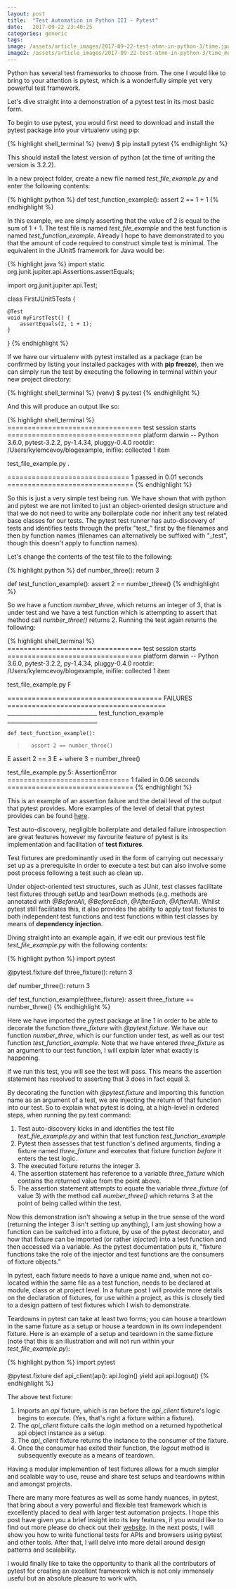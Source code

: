 ```yaml
---
layout: post
title:  "Test Automation in Python III - Pytest"
date:   2017-09-22 23:40:25
categories: generic
tags: 
image: /assets/article_images/2017-09-22-test-atmn-in-python-3/time.jpg
image2: /assets/article_images/2017-09-22-test-atmn-in-python-3/time_mobile.jpg
---
```


Python has several test frameworks to choose from. The one I would like to bring to your attention is pytest, which is a wonderfully simple yet very powerful test framework.

Let's dive straight into a demonstration of a pytest test in its most basic form.

To begin to use pytest, you would first need to download and install the pytest package into your virtualenv using pip:

{% highlight shell_terminal %}
(venv) $ pip install pytest
{% endhighlight %}

This should install the latest version of python (at the time of writing the version is 3.2.2).

In a new project folder, create a new file named *test_file_example.py* and enter the following contents:

{% highlight python %}
def test_function_example():
    assert 2 == 1 + 1
{% endhighlight %}

In this example, we are simply asserting that the value of 2 is equal to the sum of 1 + 1. The test file is named *test_file_example* and the test function is named *test_function_example*. Already I hope to have demonstrated to you that the amount of code required to construct simple test is minimal. The equivalent in the JUnit5 framework for Java would be:

{% highlight java %}
import static org.junit.jupiter.api.Assertions.assertEquals;

import org.junit.jupiter.api.Test;

class FirstJUnit5Tests {

    @Test
    void myFirstTest() {
        assertEquals(2, 1 + 1);
    }

}
{% endhighlight %}

If we have our virtualenv with pytest installed as a package (can be confirmed by listing your installed packages with with **pip freeze**), then we can simply run the test by executing the following in terminal within your new project directory:

{% highlight shell_terminal %}
(venv) $ py.test
{% endhighlight %}

And this will produce an output like so:

{% highlight shell_terminal %}
================================= test session starts =================================
platform darwin -- Python 3.6.0, pytest-3.2.2, py-1.4.34, pluggy-0.4.0
rootdir: /Users/kylemcevoy/blogexample, inifile:
collected 1 item

test_file_example.py .

============================== 1 passed in 0.01 seconds ===============================
{% endhighlight %}

So this is just a very simple test being run. We have shown that with python and pytest we are not limited to just an object-oriented design structure and that we do not need to write any boilerplate code nor inherit any test related base classes for our tests. The pytest test runner has auto-discovery of tests and identifies tests through the prefix "test_" first by the filenames and then by function names (filenames can alternatively be suffixed with "_test", though this doesn't apply to function names).

Let's change the contents of the test file to the following:

{% highlight python %}
def number_three():
    return 3

def test_function_example():
    assert 2 == number_three()
{% endhighlight %}

So we have a function *number_three*, which returns an integer of 3, that is under test and we have a test function which is attempting to assert that method call *number_three()* returns 2. Running the test again returns the following:

{% highlight shell_terminal %}
================================= test session starts =================================
platform darwin -- Python 3.6.0, pytest-3.2.2, py-1.4.34, pluggy-0.4.0
rootdir: /Users/kylemcevoy/blogexample, inifile:
collected 1 item

test_file_example.py F

====================================== FAILURES =======================================
________________________________ test_function_example ________________________________

    def test_function_example():
>       assert 2 == number_three()
E       assert 2 == 3
E        +  where 3 = number_three()

test_file_example.py:5: AssertionError
============================== 1 failed in 0.06 seconds ===============================
{% endhighlight %}

This is an example of an assertion failure and the detail level of the output that pytest provides. More examples of the level of detail that pytest provides can be found [here](https://docs.pytest.org/en/latest/example/reportingdemo.html#tbreportdemo).

Test auto-discovery, negligible boilerplate and detailed failure introspection are great features however my favourite feature of pytest is its implementation and facilitation of **test fixtures**. 

Test fixtures are predominantly used in the form of carrying out necessary set up as a prerequisite in order to execute a test but can also involve some post process following a test such as clean up.

Under object-oriented test structures, such as JUnit, test classes facilitate test fixtures through setUp and tearDown methods (e.g. methods are annotated with *@BeforeAll*, *@BeforeEach*, *@AfterEach*, *@AfterAll*). Whilst pytest still facilitates this, it also provides the ability to apply test fixtures to both independent test functions and test functions within test classes by means of **dependency injection**. 

Diving straight into an example again, if we edit our previous test file *test_file_example.py* with the following contents:

{% highlight python %}
import pytest

@pytest.fixture
def three_fixture():
    return 3

def number_three():
    return 3

def test_function_example(three_fixture):
    assert three_fixture == number_three()
{% endhighlight %}

Here we have imported the pytest package at line 1 in order to be able to decorate the function *three_fixture* with *@pytest.fixture*. We have our function *number_three*, which is our function under test, as well as our test function *test_function_example*. Note that we have entered *three_fixture* as an argument to our test function, I will explain later what exactly is happening.

If we run this test, you will see the test will pass. This means the assertion statement has resolved to asserting that 3 does in fact equal 3.

By decorating the function with *@pytest.fixture* and importing this function name as an argument of a test, we are injecting the return of that function into our test. So to explain what pytest is doing, at a high-level in ordered steps, when running the py.test command:

1. Test auto-discovery kicks in and identifies the test file *test_file_example.py* and within that test function *test_function_example*
2. Pytest then assesses that test function's defined arguments, finding a fixture named *three_fixture* and executes that fixture function *before* it enters the test logic.
3. The executed fixture returns the integer 3.
4. The assertion statement has reference to a variable *three_fixture* which contains the returned value from the point above.
5. The assertion statement attempts to equate the variable *three_fixture* (of value 3) with the method call *number_three()* which returns 3 at the point of being called within the test.

Now this demonstration isn't showing a setup in the true sense of the word (returning the integer 3 isn't setting up anything), I am just showing how a function can be switched into a fixture, by use of the pytest decorator, and how that fixture can be imported (or rather *injected*) into a test function and then accessed via a variable. As the pytest documentation puts it, "fixture functions take the role of the injector and test functions are the consumers of fixture objects."

In pytest, each fixture needs to have a unique name and, when not co-located within the same file as a test function, needs to be declared at module, class or at project level. In a future post I will provide more details on the declaration of fixtures, for use within a project, as this is closely tied to a design pattern of test fixtures which I wish to demonstrate.

Teardowns in pytest can take at least two forms; you can house a teardown in the same fixture as a setup or house a teardown in its own independent fixture. Here is an example of a setup and teardown in the same fixture (note that this is an illustration and will not run within your *test_file_example.py*):


{% highlight python %}
import pytest

@pytest.fixture
def api_client(api):
    api.login()
    yield api
    api.logout()
{% endhighlight %}

The above test fixture:

1. Imports an *api* fixture, which is ran before the *api_client* fixture's logic begins to execute. (Yes, that's right a fixture within a fixture).
2. The *api_client* fixture calls the *login* method on a returned hypothetical api object instance as a setup.
3. The *api_client* fixture returns the instance to the consumer of the fixture.
4. Once the consumer has exited their function, the *logout* method is subsequently execute as a means of teardown.

Having a modular implemention of test fixtures allows for a much simpler and scalable way to use, reuse and share test setups and teardowns within and amongst projects.

There are many more features as well as some handy nuances, in pytest, that bring about a very powerful and flexible test framework which is excellently placed to deal with larger test automation projects. I hope this post have given you a brief insight into its key features, if you would like to find out more please do check out their [website](https://docs.pytest.org/en/latest/). In the next posts, I will show you how to write functional tests for APIs and browsers using pytest and other tools. After that, I will delve into more detail around design patterns and scalability.

I would finally like to take the opportunity to thank all the contributors of pytest for creating an excellent framework which is not only immensely useful but an absolute pleasure to work with.